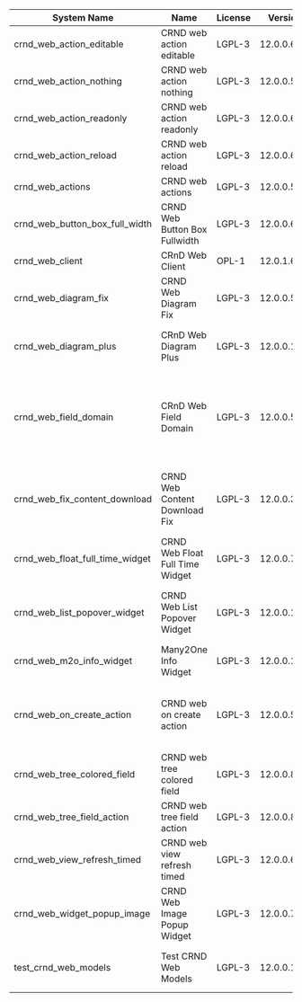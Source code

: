 | System Name | Name | License | Version | Summary | Price |
|---|---|---|---|---|---|
| crnd_web_action_editable | CRND web action editable | LGPL-3 | 12.0.0.6.0 |  |  |
| crnd_web_action_nothing | CRND web action nothing | LGPL-3 | 12.0.0.5.0 |  |  |
| crnd_web_action_readonly | CRND web action readonly | LGPL-3 | 12.0.0.6.0 |  |  |
| crnd_web_action_reload | CRND web action reload | LGPL-3 | 12.0.0.6.0 |  |  |
| crnd_web_actions | CRND web actions | LGPL-3 | 12.0.0.5.0 |  |  |
| crnd_web_button_box_full_width | CRND Web Button Box Fullwidth | LGPL-3 | 12.0.0.6.0 | Button_box at the top of the form |  |
| crnd_web_client | CRnD Web Client | OPL-1 | 12.0.1.6.0 | Web Client Extention |  |
| crnd_web_diagram_fix | CRND Web Diagram Fix | LGPL-3 | 12.0.0.5.0 | Fix for web diagram view |  |
| crnd_web_diagram_plus | CRnD Web Diagram Plus | LGPL-3 | 12.0.0.14.0 | Odoo Web Diagram view by CRnD. |  |
| crnd_web_field_domain | CRnD Web Field Domain | LGPL-3 | 12.0.0.5.0 | Web Field Domain by CRnD allows create computed field domains. |  |
| crnd_web_fix_content_download | CRND Web Content Download Fix | LGPL-3 | 12.0.0.3.0 | Fix for content download to use streaming responses |  |
| crnd_web_float_full_time_widget | CRND Web Float Full Time Widget | LGPL-3 | 12.0.0.7.0 | Float Time Duration Widget |  |
| crnd_web_list_popover_widget | CRND Web List Popover Widget | LGPL-3 | 12.0.0.10.0 | Tooltips message for text fields on tree view. |  |
| crnd_web_m2o_info_widget | Many2One Info Widget | LGPL-3 | 12.0.0.11.0 | Many2One Info Widget |  |
| crnd_web_on_create_action | CRND web on create action | LGPL-3 | 12.0.0.5.0 | Make it possible to use wizards to create records |  |
| crnd_web_tree_colored_field | CRND web tree colored field | LGPL-3 | 12.0.0.8.0 |  |  |
| crnd_web_tree_field_action | CRND web tree field action | LGPL-3 | 12.0.0.8.0 |  |  |
| crnd_web_view_refresh_timed | CRND web view refresh timed | LGPL-3 | 12.0.0.6.0 |  |  |
| crnd_web_widget_popup_image | CRND Web Image Popup Widget | LGPL-3 | 12.0.0.7.0 | Popup images from the binary fields |  |
| test_crnd_web_models | Test CRND Web Models | LGPL-3 | 12.0.0.15.0 | Module for testing web addons. |  |
